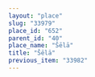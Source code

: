 ```yaml
---
layout: "place"
slug: "33979"
place_id: "652"
parent_id: "40"
place_name: "Šēlā"
title: "Šēlā"
previous_item: "33982"
---
```

